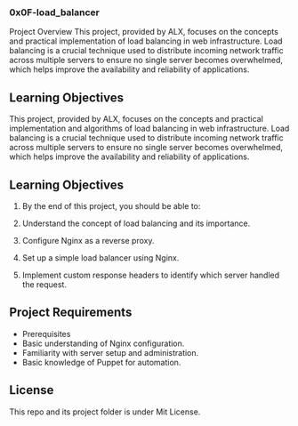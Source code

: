 ### 0x0F-load_balancer
Project Overview
This project, provided by ALX, focuses on the concepts and practical implementation of load balancing in web infrastructure. Load balancing is a crucial technique used to distribute incoming network traffic across multiple servers to ensure no single server becomes overwhelmed, which helps improve the availability and reliability of applications.

## Learning Objectives
This project, provided by ALX, focuses on the concepts and practical implementation and algorithms of load balancing in web infrastructure. Load balancing is a crucial technique used to distribute incoming network traffic across multiple servers to ensure no single server becomes overwhelmed, which helps improve the availability and reliability of applications.

## Learning Objectives
1. By the end of this project, you should be able to:

2. Understand the concept of load balancing and its importance.
3. Configure Nginx as a reverse proxy.
4. Set up a simple load balancer using Nginx.
5. Implement custom response headers to identify which server handled the request.

## Project Requirements
* Prerequisites
* Basic understanding of Nginx configuration.
* Familiarity with server setup and administration.
* Basic knowledge of Puppet for automation.

## License
This repo and its project folder is under Mit License.
